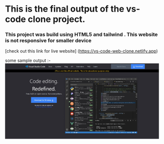 # This is the final output of the vs-code clone project. 
### This project was build using HTML5 and tailwind . This website is not responsive for smaller device

[check out this link for live website] (https://vs-code-web-clone.netlify.app)

some sample output :- 
![outout img](./output-img/output-one.jpg)
